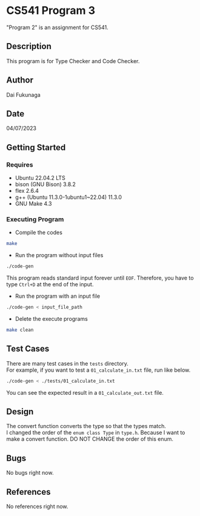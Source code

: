 # CS541 Program 3
"Program 2" is an assignment for CS541.

## Description
This program is for Type Checker and Code Checker.

## Author
Dai Fukunaga

## Date
04/07/2023

## Getting Started
### Requires
* Ubuntu 22.04.2 LTS
* bison (GNU Bison) 3.8.2
* flex 2.6.4
* g++ (Ubuntu 11.3.0-1ubuntu1~22.04) 11.3.0
* GNU Make 4.3

### Executing Program
* Compile the codes
```bash
make
```

* Run the program without input files
```bash
./code-gen
```
This program reads standard input forever until `EOF`. Therefore, you have to type `Ctrl+D` at the end of the input.

* Run the program with an input file
```bash
./code-gen < input_file_path
```

* Delete the execute programs
```bash
make clean
```

## Test Cases
There are many test cases in the `tests` directory. <br>
For example, if you want to test a `01_calculate_in.txt` file, run like below.
```bash
./code-gen < ./tests/01_calculate_in.txt
```
You can see the expected result in a `01_calculate_out.txt` file.

## Design
The convert function converts the type so that the types match. <br>
I changed the order of the `enum class Type` in `type.h`. Because I want to make a convert function. DO NOT CHANGE the order of this enum.

## Bugs
No bugs right now.

## References
No references right now.
